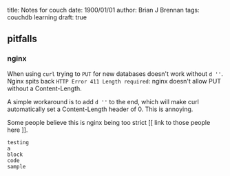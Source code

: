 title: Notes for couch
date: 1900/01/01
author: Brian J Brennan
tags: couchdb learning
draft: true

## pitfalls

### nginx
When using `curl` trying to `PUT` for new databases doesn't work without `d ''`.
Nginx spits back `HTTP Error 411 Length required`: nginx doesn't allow PUT without a Content-Length.

A simple workaround is to add `d ''` to the end, which will make curl
automatically set a Content-Length header of 0. This is annoying.

Some people believe this is nginx being too strict [[ link to those people here ]].

    testing
    a
    block
    code
    sample

